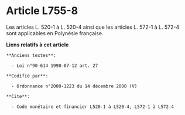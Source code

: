 # Article L755-8

Les articles L. 520-1 à L. 520-4 ainsi que les articles L. 572-1 à L. 572-4 sont applicables en Polynésie française.

**Liens relatifs à cet article**

	**Anciens textes**:

	  - Loi n°90-614 1990-07-12 art. 27

	**Codifié par**:

	  - Ordonnance n°2000-1223 du 14 décembre 2000 (V)

	**Cite**:

	  - Code monétaire et financier L520-1 à L520-4, L572-1 à L572-4
